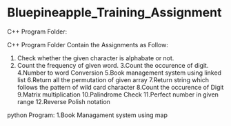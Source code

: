 # Bluepineapple_Training_Assignment
C++ Program Folder: 

C++ Program Folder Contain the Assignments as Follow:
1. Check whether the given character is alphabate or not.
2. Count the frequency of given word.
3.Count the occurence of digit.
4.Number to word Conversion
5.Book management system using linked list
6.Return all the permutation of given array
7.Return string which follows the pattern of wild card character
8.Count the occurence of Digit
9.Matrix multiplication
10.Palindrome Check
11.Perfect number in given range
12.Reverse Polish notation

python Program:
1.Book Managament system using map
